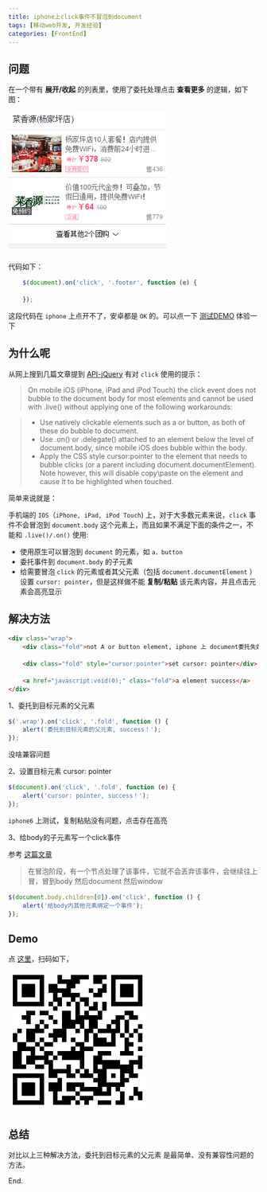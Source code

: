 ```yaml
---
title: iphone上click事件不冒泡到document
tags: [移动web开发, 开发经验]
categories: [FrontEnd]
---
```


## 问题

在一个带有 **展开/收起** 的列表里，使用了委托处理点击 **查看更多** 的逻辑，如下图：

![](/assets/img/more.png)

代码如下：

```js
    $(document).on('click', '.footer', function (e) {
        
    });
```

这段代码在 `iphone` 上点开不了，安卓都是 `OK` 的。可以点一下 [测试DEMO](http://jsbin.com/zusapo/1/edit?html,css,js,output) 体验一下

<!-- more -->

## 为什么呢

从网上搜到几篇文章提到 [API-jQuery](http://api.jquery.com/live/) 有对 `click` 使用的提示：

> On mobile iOS (iPhone, iPad and iPod Touch) the click event does not bubble to the document body for most elements and cannot be used with .live() without applying one of the following workarounds:

> - Use natively clickable elements such as a or button, as both of these do bubble to document.
> - Use .on() or .delegate() attached to an element below the level of document.body, since mobile iOS does bubble within the body.
> - Apply the CSS style cursor:pointer to the element that needs to bubble clicks (or a parent including document.documentElement). Note however, this will disable copy\paste on the element and cause it to be highlighted when touched.

简单来说就是：

手机端的 `IOS`（`iPhone, iPad, iPod Touch`) 上，对于大多数元素来说，`click` 事件不会冒泡到 `document.body` 这个元素上，而且如果不满足下面的条件之一，不能和 `.live()/.on()` 使用:

- 使用原生可以冒泡到 `document` 的元素，如 `a，button`
- 委托事件到 `document.body` 的子元素
- 给需要冒泡 `click` 的元素或者其父元素（包括 `document.documentElement` ）设置 `cursor: pointer`，但是这样做不能 **复制/粘贴** 该元素内容，并且点击元素会高亮显示

## 解决方法

```html
<div class="wrap">
    <div class="fold">not A or button element, iphone 上 document委托失效</div>

    <div class="fold" style="cursor:pointer">set cursor: pointer</div>

    <a href="javascript:void(0);" class="fold">a element success</a>
</div>
```

1、委托到目标元素的父元素

```js
$('.wrap').on('click', '.fold', function () {
    alert('委托到目标元素的父元素, success！');
}); 
```

没啥兼容问题

2、设置目标元素 cursor: pointer
```js
$(document).on('click', '.fold', function (e) {
    alert('cursor: pointer, success！');
});
```

`iphone6` 上测试，复制粘贴没有问题，点击存在高亮

3、给body的子元素写一个click事件

参考 [这篇文章](http://www.uis.cc/content-9-380-1.html)

> 在冒泡阶段，有一个节点处理了该事件，它就不会丢弃该事件，会继续往上冒，冒到body 然后document 然后window

```js
$(document.body.children[0]).on('click', function () {
    alert('给body内其他元素绑定一个事件');
});
```

## Demo

点 [这里](http://jsbin.com/zexiqo)，扫码如下，

![](/assets/img/click-qrcode.png)

## 总结

对比以上三种解决方法，委托到目标元素的父元素 是最简单、没有兼容性问题的方法。

End.